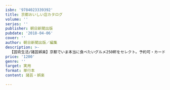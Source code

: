 ```yaml
---
isbn: '9784023339392'
title: 京都おいしい店カタログ
volume: ''
series: ''
publisher: 朝日新聞出版
pubdate: '2018-04-06'
cover: ''
author: 朝日新聞出版／編集
description: >-
  【芸術生活/諸芸娯楽】京都でいま本当に食べたいグルメ250軒をセレクト。予約可・カード可などの便利データも豊富で、実用性バツグン。京都ツウが選ぶ最旬の名店から、歴史ある京名物に甘味まで、この一冊で京都グルメを味わい尽くせる保存版。
price: '1200'
genre: ''
target: 実用
format: 単行本
content: 諸芸・娯楽

---
```

